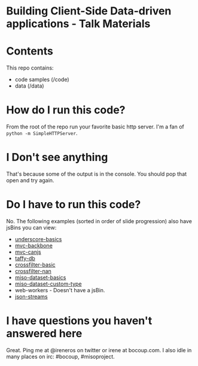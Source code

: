 Building Client-Side Data-driven applications - Talk Materials
=====================

# Contents

This repo contains:

* code samples (/code)
* data (/data) 

# How do I run this code?

From the root of the repo run your favorite basic http server.
I'm a fan of `python -m SimpleHTTPServer`.

# I Don't see anything

That's because some of the output is in the console. 
You should pop that open and try again.

# Do I have to run this code?

No. The following examples (sorted in order of slide progression) also have jsBins you can view:

* [underscore-basics](http://jsbin.com/ofoyur/edit#javascript,html,live)
* [mvc-backbone](http://jsbin.com/ugedon/edit#javascript,html,live)
* [mvc-canjs](http://jsbin.com/ayarad/edit#javascript,html,live)
* [taffy-db](http://jsbin.com/ehakot/edit#javascript,html,live)
* [crossfilter-basic](http://jsbin.com/iyabok/4/edit#javascript,html,live)
* [crossfilter-nan](http://jsbin.com/ojuqoq/edit#javascript,html,live)
* [miso-dataset-basics](http://jsbin.com/anodul/edit#javascript,html,live)
* [miso-dataset-custom-type](http://jsbin.com/udikel/edit#javascript,html,live)
* web-workers - Doesn't have a jsBin.
* [json-streams](http://jsbin.com/ijitam/edit#javascript,html,live)

# I have questions you haven't answered here

Great. Ping me at @ireneros on twitter or irene at bocoup.com.
I also idle in many places on irc: #bocoup, #misoproject.